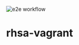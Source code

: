 ![e2e workflow](https://github.com/GitarPlayer/rhce-vagrant/actions/workflows/vagrant-up.yml/badge.svg)
# rhsa-vagrant


